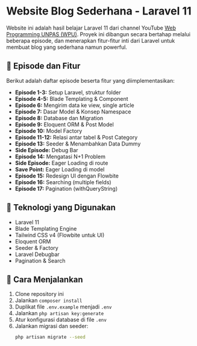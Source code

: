 # Website Blog Sederhana - Laravel 11

Website ini adalah hasil belajar Laravel 11 dari channel YouTube [Web Programming UNPAS (WPU)](https://www.youtube.com/@webprogrammingunpas). Proyek ini dibangun secara bertahap melalui beberapa episode, dan menerapkan fitur-fitur inti dari Laravel untuk membuat blog yang sederhana namun powerful.

## 🎥 Episode dan Fitur

Berikut adalah daftar episode beserta fitur yang diimplementasikan:

-   **Episode 1-3:** Setup Laravel, struktur folder
-   **Episode 4-5:** Blade Templating & Component
-   **Episode 6:** Mengirim data ke view, single article
-   **Episode 7:** Dasar Model & Konsep Namespace
-   **Episode 8:** Database dan Migration
-   **Episode 9:** Eloquent ORM & Post Model
-   **Episode 10:** Model Factory
-   **Episode 11-12:** Relasi antar tabel & Post Category
-   **Episode 13:** Seeder & Menambahkan Data Dummy
-   **Side Episode:** Debug Bar
-   **Episode 14:** Mengatasi N+1 Problem
-   **Side Episode:** Eager Loading di route
-   **Save Point:** Eager Loading di model
-   **Episode 15:** Redesign UI dengan Flowbite
-   **Episode 16:** Searching (multiple fields)
-   **Episode 17:** Pagination (withQueryString)

## 🧪 Teknologi yang Digunakan

-   Laravel 11
-   Blade Templating Engine
-   Tailwind CSS v4 (Flowbite untuk UI)
-   Eloquent ORM
-   Seeder & Factory
-   Laravel Debugbar
-   Pagination & Search

## 🚀 Cara Menjalankan

1. Clone repository ini
2. Jalankan `composer install`
3. Duplikat file `.env.example` menjadi `.env`
4. Jalankan `php artisan key:generate`
5. Atur konfigurasi database di file `.env`
6. Jalankan migrasi dan seeder:
    ```bash
    php artisan migrate --seed
    ```
